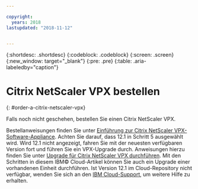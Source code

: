 ```yaml
---

copyright:
  years: 2018
lastupdated: "2018-11-12"


---
```


{:shortdesc: .shortdesc}
{:codeblock: .codeblock}
{:screen: .screen}
{:new_window: target="_blank"}
{:pre: .pre}
{:table: .aria-labeledby="caption"}

# Citrix NetScaler VPX bestellen
{: #order-a-citrix-netscaler-vpx}

Falls noch nicht geschehen, bestellen Sie einen Citrix NetScaler VPX.

Bestellanweisungen finden Sie unter [Einführung zur Citrix NetScaler VPX-Software-Appliance](/docs/infrastructure/citrix-netscaler-vpx?topic=citrix-netscaler-vpx-getting-started-with-citrix-netscaler-vpx-software-appliance). Achten Sie darauf, dass 12.1 in Schritt 5 ausgewählt wird. Wird 12.1 nicht angezeigt, fahren Sie mit der neuesten verfügbaren Version fort und führen Sie ein VPX-Upgrade durch. Anweisungen hierzu finden Sie unter
[Upgrade für Citrix NetScaler VPX durchführen](/docs/infrastructure/citrix-netscaler-vpx?topic=citrix-netscaler-vpx-upgrading-your-citrix-netscaler-vpx). Mit den Schritten in diesem IBM© Cloud-Artikel können Sie auch ein Upgrade einer vorhandenen Einheit durchführen. Ist Version 12.1 im Cloud-Repository nicht verfügbar, wenden Sie sich an den [IBM Cloud-Support](/docs/get-support?topic=get-support-contacting-bluemix-support-dedicated-local), um weitere Hilfe zu erhalten.
